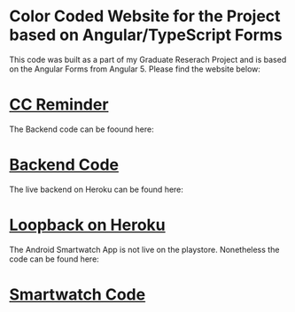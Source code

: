 # Color Coded Website for the Project based on Angular/TypeScript Forms

This code was built as a part of my Graduate Reserach Project and is based on the Angular Forms from Angular 5. Please find the website below:
# [CC Reminder](https://colorcodedreminder.firebaseapp.com/startertemplateform) 

The Backend code can be foound here:
# [Backend Code](https://github.com/chiggyb/latest_backend)
The live backend on Heroku can be found here:
# [Loopback on Heroku](https://cc-reminder.herokuapp.com/)

The Android Smartwatch App is not live on the playstore. Nonetheless the code can be found here: 
# [Smartwatch Code](https://github.com/chiggyb/7030722s2018)
